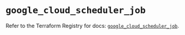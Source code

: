 # `google_cloud_scheduler_job`

Refer to the Terraform Registry for docs: [`google_cloud_scheduler_job`](https://registry.terraform.io/providers/hashicorp/google/5.29.0/docs/resources/cloud_scheduler_job).
